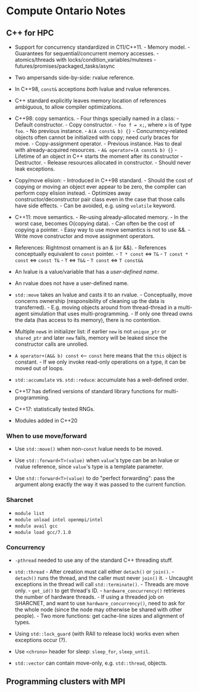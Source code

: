 # Compute Ontario Notes

## C++ for HPC

- Support for concurrency standardized in C11/C++11.
        - Memory model.
                - Guarantees for sequential/concurrent memory accesses.
        - atomics/threads with locks/condition_variables/mutexes
        - futures/promises/packaged_tasks/async

- Two ampersands side-by-side: rvalue reference.
- In C++98, `const&` acceptions _both_ lvalue and rvalue references.
- C++ standard explicitly leaves memory location of references ambiguous, to
  allow compiler optimizations.

- C++98: copy semantics.
        - Four things specially named in a class:
                - Default constructor.
                - Copy constructor.
                        - `foo f = x;`, where `x` is of type `foo`.
                        - No previous instance.
                        - `A(A const& b) {}`
                        - Concurrency-related objects often cannot be
                          initialized with copy; need curly braces for move.
                - Copy-assignment operator.
                        - Previous instance. Has to deal with already-acquired
                          resources.
                        - `A& operator=(A const& b) {}`
                        - Lifetime of an object in C++ starts the moment after
                          its constructor
                - Destructor.
                        - Release resources allocated in constructor.
                        - Should never leak exceptions.

- Copy/move elision:
        - Introduced in C++98 standard.
        - Should the cost of copying or moving an object ever appear to be
          zero, the compiler can perform copy elision instead.
        - Optimizes away constructor/deconstructor pair class even in the case
          that those calls have side effects.
        - Can be avoided, e.g. using `volatile` keyword.

- C++11: move semantics.
        - Re-using already-allocated memory.
        - In the worst case, becomes O(copying data).
        - Can often be the cost of copying a pointer.
        - Easy way to use move semantics is not to use &&.
                - Write move constructor and move assignment operators.

- References: Rightmost ornament is an & (or &&).
        - References conceptually equivalent to `const` pointer.
                - `T * const` <=> `T&`
                - `T const * const` <=> `const T&`
                - `T` <=> `T&&`
                - `T const` <=> `T const&&`

- An lvalue is a value/variable that has a _user-defined name_.
- An rvalue does not have a user-defined name.

- `std::move` takes an lvalue and casts it to an rvalue.
        - Conceptually, move concerns ownership (responsibility of cleaning up
          the data is transferred).
        - E.g. moving objects around from thread-thread in a multi-agent
          simulation that uses multi-programming.
                - If only one thread owns the data (has access to its memory),
                  there is no contention.

- Multiple `new`s in initializer list: if earlier `new` is not `unique_ptr` or
  `shared_ptr` and later `new` fails, memory will be leaked since the
  constructor calls are unrolled.

- `A operator+(A&& b) const` <-- `const` here means that the `this` object is
  constant.
        - If we only invoke read-only operations on a type, it can be moved out
          of loops.

- `std::accumulate` vs. `std::reduce`: accumulate has a well-defined order.
- C++17 has defined versions of standard library functions for
  multi-programming.
- C++17: statistically tested RNGs.
- Modules added in C++20

### When to use move/forward

- Use `std::move()` when non-`const` lvalue needs to be moved.

- Use `std::forward<T>(value)` when `value`'s type can be an lvalue or rvalue
  reference, since `value`'s type is a template parameter.

- Use `std::forward<T>(value)` to do "perfect forwarding": pass the argument
  along exactly the way it was passed to the current function.

### Sharcnet

- `module list`
- `module unload intel openmpi/intel`
- `module avail gcc`
- `module load gcc/7.1.0`

### Concurrency

- `-pthread` needed to use any of the standard C++ threading stuff.

- `std::thread`
        - After creation must call either `detach()` or `join()`.
                - `detach()` runs the thread, and the caller must never
                  `join()` it.
        - Uncaught exceptions in the thread will call `std::terminate()`.
        - Threads are move only.
        - `get_id()` to get thread's ID.
        - `hardware_concurrency()` retrieves the number of hardware threads.
                - If using a threaded job on SHARCNET, and want to use
                  `hardware_concurrency()`, need to ask for the whole node
                  (since the node may otherwise be shared with other people).
        - Two more functions: get cache-line sizes and alignment of types.

- Using `std::lock_guard` (with RAII to release lock) works even when
  exceptions occur (?).
- Use `<chrono>` header for sleep: `sleep_for`, `sleep_until`.
- `std::vector` can contain move-only, e.g. `std::thread`, objects.

## Programming clusters with MPI

